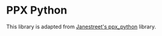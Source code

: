 # PPX Python

This library is adapted from [Janestreet's ppx_python](https://github.com/janestreet/ppx_python) library.
